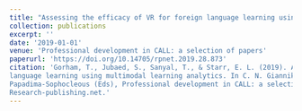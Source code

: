 ```yaml
---
title: "Assessing the efficacy of VR for foreign language learning using multimodal learning analytics"
collection: publications
excerpt: ''
date: '2019-01-01'
venue: 'Professional development in CALL: a selection of papers'
paperurl: 'https://doi.org/10.14705/rpnet.2019.28.873'
citation: 'Gorham, T., Jubaed, S., Sanyal, T., & Starr, E. L. (2019). Assessing the efficacy of VR for foreign
language learning using multimodal learning analytics. In C. N. Giannikas, E. Kakoulli Constantinou & S.
Papadima-Sophocleous (Eds), Professional development in CALL: a selection of papers (pp. 101–116).
Research-publishing.net.'
---
```

